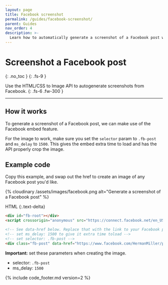 ```yaml
---
layout: page
title: Facebook screenshot
permalink: /guides/facebook-screenshot/
parent: Guides
nav_order: 4
description: >-
  Learn how to automatically generate a screenshot of a Facebook post with HTML/CSS to Image. This works with Zapier, Integromat or any programming language. JavaScript, PHP, Python, Ruby.
---
```

# Screenshot a Facebook post
{: .no_toc }
{: .fs-9 }

Use the HTML/CSS to Image API to autogenerate screenshots from Facebook.
{: .fs-6 .fw-300 }

<hr>

## How it works

To generate a screenshot of a Facebook post, we can make use of the Facebook embed feature.

For the image to work, make sure you set the `selector` param to `.fb-post` and `ms_delay` to `1500`.
This gives the embed extra time to load and has the API properly crop the image.


## Example code

Copy this example, and swap out the href to create an image of any Facebook post you'd like.

<div class="code-example" markdown="1">
<div class="hcti-container">
  {% cloudinary /assets/images/facebook.png alt="Generate a screenshot of a Facebook post" %}
</div>
</div>

HTML
{:.text-delta}
```html
<div id="fb-root"></div>
<script crossorigin="anonymous" src="https://connect.facebook.net/en_US/sdk.js#xfbml=1&version=v9.0&appId=228636847765&autoLogAppEvents=1" nonce="XHMdHwJF"></script>

<!-- See data-href below. Replace that with the link to your Facebook post -->
<!-- set ms_delay: 1500 to give it extra time toload -->
<!-- set selector: .fb-post -->
<div class="fb-post" data-href="https://www.facebook.com/HermanMiller/photos/a.171562157561/10158261466927562/" data-show-text="true" data-width=""></div>
```

**Important:** set these parameters when creating the image.
- selector: `.fb-post`
- ms_delay: `1500`


{% include code_footer.md version=2 %}
